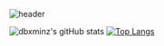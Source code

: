 

![header](https://capsule-render.vercel.app/api?type=waving&color=6694D0&height=350&section=header&text=minz&desc=Hello%20&descSize=25&fontSize=40&fontColor=FFFFFF)
<!-- [![Top Langs](https://github-readme-stats.vercel.app/api/top-langs/?username=dbxminz&layout=compact&theme=nord)](https://github.com/dbxminz) -->

![dbxminz's gitHub stats](https://github-readme-stats.vercel.app/api?username=dbxminz&theme=discord_old_blurple&show_icons=true) [![Top Langs](https://github-readme-stats.vercel.app/api/top-langs/?username=dbxminz&layout=compact&theme=discord_old_blurple)](https://github.com/dbxminz/github-readme-stats) 




